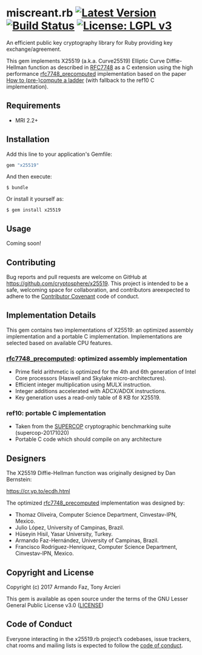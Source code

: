 # miscreant.rb [![Latest Version][gem-shield]][gem-link] [![Build Status][build-image]][build-link] [![License: LGPL v3][license-image]][license-link]

[gem-shield]: https://badge.fury.io/rb/x25519.svg
[gem-link]: https://rubygems.org/gems/x25519
[build-image]: https://travis-ci.org/cryptosphere/x25519.svg?branch=master
[build-link]: https://travis-ci.org/cryptosphere/x25519
[license-image]: https://img.shields.io/badge/License-LGPL%20v3-blue.svg
[license-link]: https://www.gnu.org/licenses/lgpl-3.0

An efficient public key cryptography library for Ruby providing key
exchange/agreement.

This gem implements X25519 (a.k.a. Curve25519) Elliptic Curve Diffie-Hellman
function as described in [RFC7748] as a C extension using the
high performance [rfc7748_precomputed] implementation based on the paper
[How to (pre-)compute a ladder]
(with fallback to the ref10 C implementation).

[RFC7748]: https://tools.ietf.org/html/rfc7748
[How to (pre-)compute a ladder]: https://eprint.iacr.org/2017/264
[rfc7748_precomputed]: https://github.com/armfazh/rfc7748_precomputed

## Requirements

* MRI 2.2+

## Installation

Add this line to your application's Gemfile:

```ruby
gem "x25519"
```

And then execute:

    $ bundle

Or install it yourself as:

    $ gem install x25519

## Usage

Coming soon!

## Contributing

Bug reports and pull requests are welcome on GitHub at https://github.com/cryptosphere/x25519.
This project is intended to be a safe, welcoming space for collaboration,
and contributors areexpected to adhere to the [Contributor Covenant](http://contributor-covenant.org)
code of conduct.

## Implementation Details

This gem contains two implementations of X25519: an optimized assembly
implementation and a portable C implementation. Implementations are selected
based on available CPU features.

### [rfc7748_precomputed]: optimized assembly implementation

* Prime field arithmetic is optimized for the 4th and 6th generation of Intel Core processors (Haswell and Skylake micro-architectures).
* Efficient integer multiplication using MULX instruction.
* Integer additions accelerated with ADCX/ADOX instructions.
* Key generation uses a read-only table of 8 KB for X25519.

### ref10: portable C implementation

* Taken from the [SUPERCOP] cryptographic benchmarking suite (supercop-20171020)
* Portable C code which should compile on any architecture

[SUPERCOP]: https://bench.cr.yp.to/supercop.html

## Designers

The X25519 Diffie-Hellman function was originally designed by Dan Bernstein:

https://cr.yp.to/ecdh.html

The optimized [rfc7748_precomputed] implementation was designed by:

* Thomaz Oliveira, Computer Science Department, Cinvestav-IPN, Mexico.
* Julio López, University of Campinas, Brazil.
* Hüseyin Hisil, Yasar University, Turkey.
* Armando Faz-Hernández, University of Campinas, Brazil.
* Francisco Rodríguez-Henríquez, Computer Science Department, Cinvestav-IPN, Mexico.

## Copyright and License

Copyright (c) 2017 Armando Faz, Tony Arcieri

This gem is available as open source under the terms of the
GNU Lesser General Public License v3.0 ([LICENSE](https://www.gnu.org/licenses/lgpl-3.0.txt))

## Code of Conduct

Everyone interacting in the x25519.rb project’s codebases, issue trackers, chat
rooms and mailing lists is expected to follow the [code of conduct].

[code of conduct]: https://github.com/cryptosphere/x25519/blob/master/CODE_OF_CONDUCT.md
